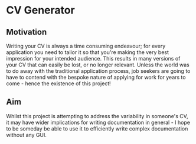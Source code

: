 # CV Generator
## Motivation
Writing your CV is always a time consuming endeavour; for every application you need to tailor it so that you're making the very best impression for your intended audience. This results in many versions of your CV that can easily be lost, or no longer relevant. Unless the world was to do away with the traditional application process, job seekers are going to have to contend with the bespoke nature of applying for work for years to come - hence the existence of this project!

## Aim
Whilst this project is attempting to address the variability in someone's CV, it may have wider implications for writing documentation in general - I hope to be someday be able to use it to efficiently write complex documentation without any GUI.
